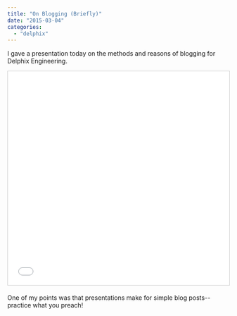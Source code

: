 ```yaml
---
title: "On Blogging (Briefly)"
date: "2015-03-04"
categories: 
  - "delphix"
---
```


I gave a presentation today on the methods and reasons of blogging for Delphix Engineering.

<iframe src="//www.slideshare.net/slideshow/embed_code/45446517" width="595" height="485" frameborder="0" marginwidth="0" marginheight="0" scrolling="no" style="border:1px solid #CCC; border-width:1px; margin-bottom:5px; max-width: 100%;" allowfullscreen></iframe>

One of my points was that presentations make for simple blog posts--practice what you preach!
